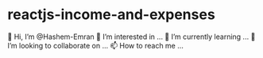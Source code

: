 # reactjs-income-and-expenses

👋 Hi, I’m @Hashem-Emran
👀 I’m interested in ...
🌱 I’m currently learning ...
💞️ I’m looking to collaborate on ...
📫 How to reach me ...
